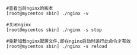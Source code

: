 ```shell
#查看当前nginx的版本
[root@mycentos sbin] ./nginx -v
```

```shell
#关闭nginx
[root@mycentos sbin] ./nginx -s stop
```

```shell
#重新加载nginx配置文件,即在nginx启动时运行此命令才有效
[root@mycentos sbin] ./nginx -s reload
```

